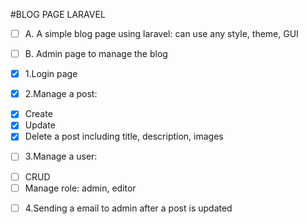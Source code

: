 #BLOG PAGE LARAVEL
- [ ] A. A simple blog page using laravel: can use any style, theme, GUI
      
- [ ] B. Admin page to manage the blog
- [x] 1.Login page
- [x] 2.Manage a post:
+ [x] Create
+ [x] Update
+ [x] Delete a post including title, description, images
- [ ] 3.Manage a user:
+ [ ] CRUD
+ [ ] Manage role: admin, editor
- [ ] 4.Sending a email to admin after a post is updated

